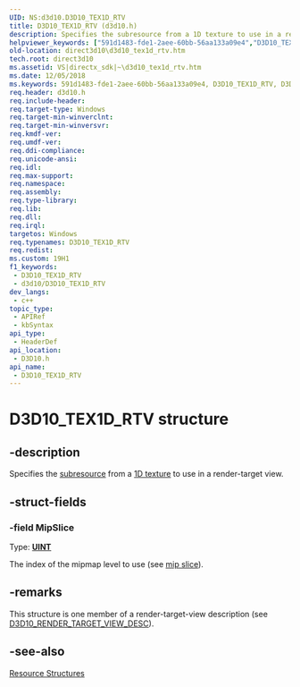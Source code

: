 ```yaml
---
UID: NS:d3d10.D3D10_TEX1D_RTV
title: D3D10_TEX1D_RTV (d3d10.h)
description: Specifies the subresource from a 1D texture to use in a render-target view. (D3D10_TEX1D_RTV)
helpviewer_keywords: ["591d1483-fde1-2aee-60bb-56aa133a09e4","D3D10_TEX1D_RTV","D3D10_TEX1D_RTV structure [Direct3D 10]","d3d10/D3D10_TEX1D_RTV","direct3d10.d3d10_tex1d_rtv"]
old-location: direct3d10\d3d10_tex1d_rtv.htm
tech.root: direct3d10
ms.assetid: VS|directx_sdk|~\d3d10_tex1d_rtv.htm
ms.date: 12/05/2018
ms.keywords: 591d1483-fde1-2aee-60bb-56aa133a09e4, D3D10_TEX1D_RTV, D3D10_TEX1D_RTV structure [Direct3D 10], d3d10/D3D10_TEX1D_RTV, direct3d10.d3d10_tex1d_rtv
req.header: d3d10.h
req.include-header: 
req.target-type: Windows
req.target-min-winverclnt: 
req.target-min-winversvr: 
req.kmdf-ver: 
req.umdf-ver: 
req.ddi-compliance: 
req.unicode-ansi: 
req.idl: 
req.max-support: 
req.namespace: 
req.assembly: 
req.type-library: 
req.lib: 
req.dll: 
req.irql: 
targetos: Windows
req.typenames: D3D10_TEX1D_RTV
req.redist: 
ms.custom: 19H1
f1_keywords:
 - D3D10_TEX1D_RTV
 - d3d10/D3D10_TEX1D_RTV
dev_langs:
 - c++
topic_type:
 - APIRef
 - kbSyntax
api_type:
 - HeaderDef
api_location:
 - D3D10.h
api_name:
 - D3D10_TEX1D_RTV
---
```


# D3D10_TEX1D_RTV structure


## -description

Specifies the <a href="/windows/desktop/direct3d10/d3d10-graphics-programming-guide-resources-types">subresource</a> from a <a href="/windows/desktop/direct3d10/d3d10-graphics-programming-guide-resources-types">1D texture</a> to use in a render-target view.

## -struct-fields

### -field MipSlice

Type: <b><a href="/windows/desktop/WinProg/windows-data-types">UINT</a></b>

The index of the mipmap level to use (see <a href="/windows/desktop/direct3d10/d3d10-graphics-programming-guide-resources-types">mip slice</a>).

## -remarks

This structure is one member of a render-target-view description (see <a href="/windows/desktop/api/d3d10/ns-d3d10-d3d10_render_target_view_desc">D3D10_RENDER_TARGET_VIEW_DESC</a>).

## -see-also

<a href="/windows/desktop/direct3d10/d3d10-graphics-reference-resource-structures">Resource Structures</a>
